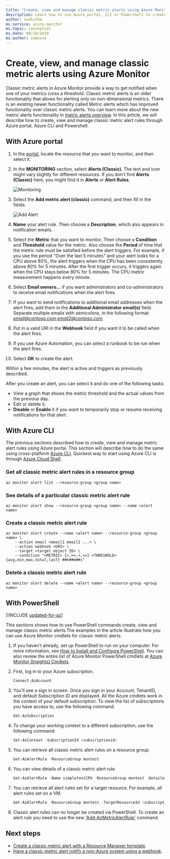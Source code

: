 ```yaml
---
title: "Create, view and manage classic metric alerts using Azure Monitor"
description: Learn how to use Azure portal, CLI or Powershell to create, view and manage classic metric alert rules.
author: snehithm
ms.service: azure-monitor
ms.topic: conceptual
ms.date: 09/18/2018
ms.author: snmuvva
---
```

# Create, view, and manage classic metric alerts using Azure Monitor

Classic metric alerts in Azure Monitor provide a way to get notified when one of your metrics cross a threshold. Classic metric alerts is an older functionality that allows for alerting only on non-dimensional metrics. There is an existing newer functionality called Metric alerts which has improved functionality over classic metric alerts. You can learn more about the new metric alerts functionality in [metric alerts overview](../../azure-monitor/platform/alerts-metric-overview.md). In this article, we will describe how to create, view and manage classic metric alert rules through Azure portal, Azure CLI and Powershell.

## With Azure portal

1. In the [portal](https://portal.azure.com/), locate the resource that you want to monitor, and then select it.

2. In the **MONITORING** section, select **Alerts (Classic)**. The text and icon might vary slightly for different resources. If you don't find **Alerts (Classic)** here, you might find it in **Alerts** or **Alert Rules**.

    ![Monitoring](media/alerts-classic-portal/AlertRulesButton.png)

3. Select the **Add metric alert (classic)** command, and then fill in the fields.

    ![Add Alert](media/alerts-classic-portal/AddAlertOnlyParamsPage.png)

4. **Name** your alert rule. Then choose a **Description**, which also appears in notification emails.

5. Select the **Metric** that you want to monitor. Then choose a **Condition** and **Threshold** value for the metric. Also choose the **Period** of time that the metric rule must be satisfied before the alert triggers. For example, if you use the period "Over the last 5 minutes" and your alert looks for a CPU above 80%, the alert triggers when the CPU has been consistently above 80% for 5 minutes. After the first trigger occurs, it triggers again when the CPU stays below 80% for 5 minutes. The CPU metric measurement happens every minute.

6. Select **Email owners...** if you want administrators and co-administrators to receive email notifications when the alert fires.

7. If you want to send notifications to additional email addresses when the alert fires, add them in the **Additional Administrator email(s)** field. Separate multiple emails with semicolons, in the following format: *email@contoso.com;email2@contoso.com*

8. Put in a valid URI in the **Webhook** field if you want it to be called when the alert fires.

9. If you use Azure Automation, you can select a runbook to be run when the alert fires.

10. Select **OK** to create the alert.

Within a few minutes, the alert is active and triggers as previously described.

After you create an alert, you can select it and do one of the following tasks:

* View a graph that shows the metric threshold and the actual values from the previous day.
* Edit or delete it.
* **Disable** or **Enable** it if you want to temporarily stop or resume receiving notifications for that alert.

## With Azure CLI

The previous sections described how to create, view and manage metric alert rules using Azure portal. This section will describe how to do the same using cross-platform [Azure CLI](https://docs.microsoft.com/cli/azure/get-started-with-azure-cli?view=azure-cli-latest). Quickest way to start using Azure CLI is through [Azure Cloud Shell](https://docs.microsoft.com/azure/cloud-shell/overview?view=azure-cli-latest).

### Get all classic metric alert rules in a resource group

```azurecli
az monitor alert list --resource-group <group name>
```

### See details of a particular classic metric alert rule

```azurecli
az monitor alert show --resource-group <group name> --name <alert name>
```

### Create a classic metric alert rule

```azurecli
az monitor alert create --name <alert name> --resource-group <group name> \
    --action email <email1 email2 ...> \
    --action webhook <URI> \
    --target <target object ID> \
    --condition "<METRIC> {>,>=,<,<=} <THRESHOLD> {avg,min,max,total,last} ##h##m##s"
```

### Delete a classic metric alert rule

```azurecli
az monitor alert delete --name <alert name> --resource-group <group name>
```

## With PowerShell

[!INCLUDE [updated-for-az](../../../includes/updated-for-az.md)]

This sections shows how to use PowerShell commands create, view and manage classic metric alerts.The examples in the article illustrate how you can use Azure Monitor cmdlets for classic metric alerts.

1. If you haven't already, set up PowerShell to run on your computer. For more information, see [How to Install and Configure PowerShell](/powershell/azure/overview). You can also review the entire list of Azure Monitor PowerShell cmdlets at [Azure Monitor (Insights) Cmdlets](https://docs.microsoft.com/powershell/module/azurerm.insights).

2. First, log in to your Azure subscription.

    ```PowerShell
    Connect-AzAccount
    ```

3. You'll see a sign in screen. Once you sign in your Account, TenantID, and default Subscription ID are displayed. All the Azure cmdlets work in the context of your default subscription. To view the list of subscriptions you have access to, use the following command:

    ```PowerShell
    Get-AzSubscription
    ```

4. To change your working context to a different subscription, use the following command:

    ```PowerShell
    Set-AzContext -SubscriptionId <subscriptionid>
    ```

5. You can retrieve all classic metric alert rules on a resource group:

    ```PowerShell
    Get-AzAlertRule -ResourceGroup montest
    ```

6. You can view details of a classic metric alert rule

    ```PowerShell
    Get-AzAlertRule -Name simpletestCPU -ResourceGroup montest -DetailedOutput
    ```

7. You can retrieve all alert rules set for a target resource. For example, all alert rules set on a VM.

    ```PowerShell
    Get-AzAlertRule -ResourceGroup montest -TargetResourceId /subscriptions/s1/resourceGroups/montest/providers/Microsoft.Compute/virtualMachines/testconfig
    ```

8. Classic alert rules can no longer be created via PowerShell. To create an alert rule you need to use the new ['Add-AzMetricAlertRule'](/powershell/module/az.monitor/add-azmetricalertrule) command.

## Next steps

- [Create a classic metric alert with a Resource Manager template](../../azure-monitor/platform/alerts-enable-template.md).
- [Have a classic metric alert notify a non-Azure system using a webhook](../../azure-monitor/platform/alerts-webhooks.md).
